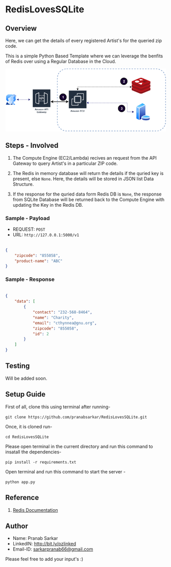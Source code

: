 # RedisLovesSQLite

## Overview

Here, we can get the details of every registered Artist's for the
queried zip code.

This is a simple Python Based Template where we can leverage the 
benfits of Redis over using a Regular Database in the Cloud.

![Architecture-Overview](/docs/redislovesdb.png)

## Steps - Involved

1. The Compute Engine (EC2/Lambda) recives an request from the API Gateway to
query Artist's in a particular ZIP code.

2. The Redis in memory database will return the details if the quried key is
present, else `None`. Here, the details will be stored in JSON list Data Structure.

3. If the response for the quried data form Redis DB is `None`, the response from
SQLite Database will be returned back to the Compute Engine with updating the Key 
in the Redis DB.


### Sample - Payload

* REQUEST: `POST`
* URL: `http://127.0.0.1:5000/v1`

```JSON

{
    "zipcode": "855058",
    "product-name": "ABC"
}

```

### Sample - Response

```JSON

{
    "data": [
        {
            "contact": "232-568-8464",
            "name": "Charity",
            "email": "cthynnea@gnu.org",
            "zipcode": "855058",
            "id": 2
        }
    ]
}

```

## Testing

Will be added soon.

## Setup Guide

First of all, clone this using terminal after running-

`git clone https://github.com/pranabsarkar/RedisLovesSQLite.git`

Once, it is cloned run-

`cd RedisLovesSQLite`

Please open terminal in the current directory and run this command to insatall the dependencies-

`pip install -r requirements.txt`

Open terminal and run this command to start the server -

`python app.py `

## Reference

1. [Redis Documentation](https://redis.io/topics/quickstart)

## Author

* Name: Pranab Sarkar
* LinkedIN: http://bit.ly/pzlinked
* Email-ID: sarkarpranab66@gmail.com

Please feel free to add your input's :)
